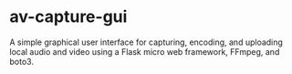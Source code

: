 # av-capture-gui
A simple graphical user interface for capturing, encoding, and uploading local audio and video using a Flask micro web framework, FFmpeg, and boto3. 
